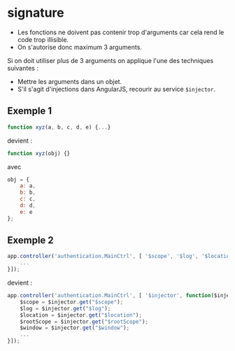 ﻿signature
=========

- Les fonctions ne doivent pas contenir trop d'arguments car cela rend le code trop illisible.
- On s'autorise donc maximum 3 arguments.

Si on doit utiliser plus de 3 arguments on applique l'une des techniques suivantes :

- Mettre les arguments dans un objet.
- S'il s'agit d'injections dans AngularJS, recourir au service ```$injector```.

Exemple 1
---------

```javascript
function xyz(a, b, c, d, e) {...}
```
devient :
```javascript
function xyz(obj) {}
```
avec
```javascript
obj = {
	a: a,
	b: b,
	c: c,
	d: d,
	e: e
};
```

Exemple 2
---------
```javascript
app.controller('authentication.MainCtrl', [ '$scope', '$log', '$location', '$rootScope', '$window', function($scope, $log, $location, $rootScope, $window) {
	...
}]);
```
devient :
```javascript
app.controller('authentication.MainCtrl', [ '$injector', function($injector) {
	$scope = $injector.get("$scope");
	$log = $injector.get("$log");
	$location = $injector.get("$location");
	$rootScope = $injector.get("$rootScope");
	$window = $injector.get("$window");
	...
}]);
```
